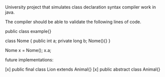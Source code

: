 University project that simulates class declaration syntax compiler work in java.

The compiler should be able to validate the following lines of code.

public class example{}

class Nome {
 public int a;
 private long b;
 Nome(){}
}

Nome x = Nome();
x.a;

future implementations:

[x] public final class Lion extends Animal{}
[x] public abstract class Animal{}
